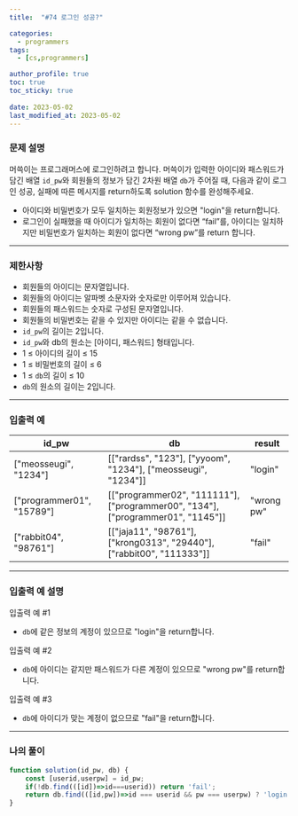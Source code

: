 ```yaml
---
title:  "#74 로그인 성공?"

categories:
  - programmers
tags:
  - [cs,programmers]

author_profile: true
toc: true
toc_sticky: true
 
date: 2023-05-02
last_modified_at: 2023-05-02
---
```


### 문제 설명

머쓱이는 프로그래머스에 로그인하려고 합니다. 머쓱이가 입력한 아이디와 패스워드가 담긴 배열 `id_pw`와 회원들의 정보가 담긴 2차원 배열 `db`가 주어질 때, 다음과 같이 로그인 성공, 실패에 따른 메시지를 return하도록 solution 함수를 완성해주세요.

- 아이디와 비밀번호가 모두 일치하는 회원정보가 있으면 "login"을 return합니다.
- 로그인이 실패했을 때 아이디가 일치하는 회원이 없다면 “fail”를, 아이디는 일치하지만 비밀번호가 일치하는 회원이 없다면 “wrong pw”를 return 합니다.

---

### 제한사항

- 회원들의 아이디는 문자열입니다.
- 회원들의 아이디는 알파벳 소문자와 숫자로만 이루어져 있습니다.
- 회원들의 패스워드는 숫자로 구성된 문자열입니다.
- 회원들의 비밀번호는 같을 수 있지만 아이디는 같을 수 없습니다.
- `id_pw`의 길이는 2입니다.
- `id_pw`와 db의 원소는 [아이디, 패스워드] 형태입니다.
- 1 ≤ 아이디의 길이 ≤ 15
- 1 ≤ 비밀번호의 길이 ≤ 6
- 1 ≤ `db`의 길이 ≤ 10
- `db`의 원소의 길이는 2입니다.

---

### 입출력 예

| id_pw | db | result |
| --- | --- | --- |
| ["meosseugi", "1234"] | [["rardss", "123"], ["yyoom", "1234"], ["meosseugi", "1234"]] | "login" |
| ["programmer01", "15789"] | [["programmer02", "111111"], ["programmer00", "134"], ["programmer01", "1145"]] | "wrong pw" |
| ["rabbit04", "98761"] | [["jaja11", "98761"], ["krong0313", "29440"], ["rabbit00", "111333"]] | "fail" |

---

### **입출력 예 설명**

입출력 예 #1

- `db`에 같은 정보의 계정이 있으므로 "login"을 return합니다.

입출력 예 #2

- `db`에 아이디는 같지만 패스워드가 다른 계정이 있으므로 "wrong pw"를 return합니다.

입출력 예 #3

- `db`에 아이디가 맞는 계정이 없으므로 "fail"을 return합니다.

---

### 나의 풀이

```jsx
function solution(id_pw, db) {
    const [userid,userpw] = id_pw;
    if(!db.find(([id])=>id===userid)) return 'fail';
    return db.find(([id,pw])=>id === userid && pw === userpw) ? 'login' : 'wrong pw';
}
```